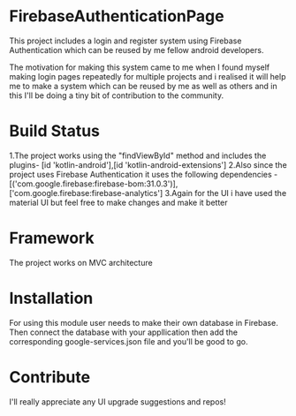 # FirebaseAuthenticationPage
  This project includes a login and register system using Firebase Authentication which can be reused by me fellow android developers.
  
  The motivation for making this system came to me when I found myself making login pages repeatedly for multiple projects and i realised it will help 
  me to make a system which can be reused by me as well as others and in this I'll be doing a tiny bit of contribution to the community.
  
# Build Status
  1.The project works using the "findViewById" method and includes the plugins- [id 'kotlin-android'],[id 'kotlin-android-extensions']
  2.Also since the project uses Firebase Authentication it uses the following dependencies - [('com.google.firebase:firebase-bom:31.0.3')],['com.google.firebase:firebase-analytics']
  3.Again for the UI i have used the material UI but feel free to make changes and make it better 
  
# Framework  
  The project works on MVC architecture 
 
# Installation 
  For using this module user needs to make their own database in Firebase. Then connect the database with your appllication then add the corresponding 
  google-services.json file and you'll be good to go.
  
# Contribute
  I'll really appreciate any UI upgrade suggestions and repos!  
  
  
 

